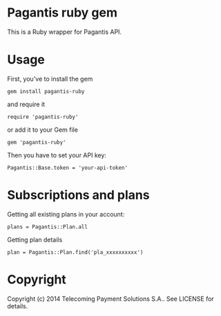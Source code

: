 Pagantis ruby gem
======

This is a Ruby wrapper for Pagantis API.


Usage
======

First, you've to install the gem

    gem install pagantis-ruby

and require it

    require 'pagantis-ruby'


or add it to your Gem file

    gem 'pagantis-ruby'

Then you have to set your API key:

    Pagantis::Base.token = 'your-api-token'



Subscriptions and plans
======

Getting all existing plans in your account:

    plans = Pagantis::Plan.all

Getting plan details

    plan = Pagantis::Plan.find('pla_xxxxxxxxxx')






Copyright
======

Copyright (c) 2014 Telecoming Payment Solutions S.A.. See LICENSE for details.

